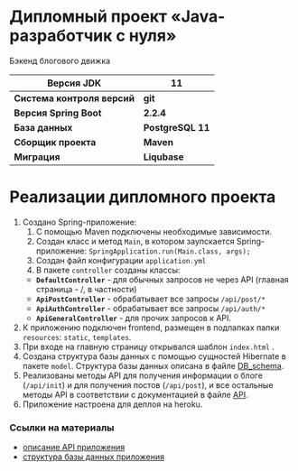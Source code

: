 # Дипломный проект «Java-разработчик c нуля»
Бэкенд блогового движка


| Версия JDK | 11  |
|---|----|
| **Система контроля версий** | **git** |
| **Версия Spring Boot** | **2.2.4** |
| **База данных** | **PostgreSQL 11**|
| **Сборщик проекта** | **Maven**|
| **Миграция** | **Liqubase**|


# Реализации дипломного проекта

1. Создано Spring-приложение:
   1.  С помощью Maven подключены необходимые зависимости.
   2.  Создан класс и метод ```Main```, в котором заупскается Spring-приложение: ```SpringApplication.run(Main.class, args);```
   3.  Создан файл конфигурации ```application.yml```
   4.  В пакете ```controller``` созданы классы:
      -  **```DefaultController```** - для обычных запросов не через API (главная страница - /, в частности)
      -  **```ApiPostController```** - обрабатывает все запросы ```/api/post/*```
      -  **```ApiAuthController```** - обрабатывает все запросы ```/api/auth/*```
      -  **```ApiGeneralController```** - для прочих запросов к API.
2. К приложению подключен frontend, размещен в подпапках папки ```resources```: ```static```, ```templates```.
3. При входе на главную страницу открывался шаблон ```index.html``` .
4. Создана структура базы данных с помощью сущностей Hibernate в пакете ```model```. Структура базы данных описана в файле [DB_schema](DB_schema.md).
5. Реализованы методы API для получения информации о блоге (```/api/init```) и для получения постов (```/api/post```), и все остальные методы API в соответствии с документацией в файле [API](API.md).
6. Приложение настроена для деплоя на heroku.

### Ссылки на материалы
 - [описание API приложения](API.md)
 - [структура базы данных приложения](DB_schema.md)
